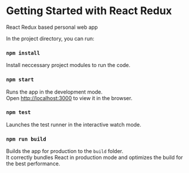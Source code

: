 # Getting Started with React Redux

React Redux based personal web app

In the project directory, you can run:

### `npm install`

Install neccessary project modules to run the code.

### `npm start`

Runs the app in the development mode.<br />
Open [http://localhost:3000](http://localhost:3000) to view it in the browser.

### `npm test`

Launches the test runner in the interactive watch mode.<br />

### `npm run build`

Builds the app for production to the `build` folder.<br />
It correctly bundles React in production mode and optimizes the build for the best performance.
